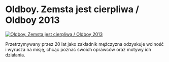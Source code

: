 Oldboy. Zemsta jest cierpliwa / Oldboy 2013 
=============
[![Oldboy. Zemsta jest cierpliwa / Oldboy 2013 ](http://vidos.pl/images/player.gif)](http://vidos.pl/oldboy-zemsta-jest-cierpliwa-oldboy-2013)

 Przetrzymywany przez 20 lat jako zakładnik mężczyzna odzyskuje wolność i wyrusza na misję, chcąc poznać swoich oprawców oraz motywy ich działania.
